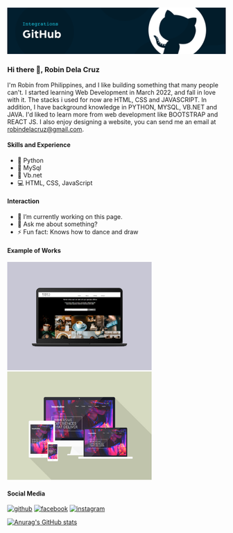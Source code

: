 ![Software Developer](https://github.com/robin-dc/robin-dc/blob/main/banner_github.png)

### Hi there 👋, Robin Dela Cruz
I'm Robin from Philippines, and I like building something that many people can't. I started learning Web Development in March 2022, and fall in love with it. The stacks i used for now are HTML, CSS and JAVASCRIPT. In addition, I have background knowledge in PYTHON, MYSQL, VB.NET and JAVA. I'd liked to learn more from web development like BOOTSTRAP and REACT JS. I also enjoy designing a website, you can send me an email at robindelacruz@gmail.com.

#### Skills and Experience
- 🐍 Python
- 🐧 MySql
- 📱 Vb.net
- 💻 HTML, CSS, JavaScript

#### Interaction
- 🔭 I’m currently working on this page. 
- 💬 Ask me about something? 
- ⚡ Fun fact: Knows how to dance and draw 

#### Example of Works
<img src='https://github.com/robin-dc/robin-dc/blob/main/coffeeshop.png' alt='loopstudios' height='250'>
<img src='https://github.com/robin-dc/robin-dc/blob/main/loopstudios.png' alt='loopstudios' height='250'>

#### Social Media
[<img src='https://cdn.jsdelivr.net/npm/simple-icons@3.0.1/icons/github.svg' alt='github' height='40'>](https://github.com/https://github.com/robin-dc)  [<img src='https://cdn.jsdelivr.net/npm/simple-icons@3.0.1/icons/facebook.svg' alt='facebook' height='40'>](https://www.facebook.com/https://www.facebook.com/robin.delacruz.353803/)  [<img src='https://cdn.jsdelivr.net/npm/simple-icons@3.0.1/icons/instagram.svg' alt='instagram' height='40'>](https://www.instagram.com/twitter.com/rrraw_wrrr/)  



[![Anurag's GitHub stats](https://github-readme-stats.vercel.app/api?username=robin-dc)](https://github.com/anuraghazra/github-readme-stats)
